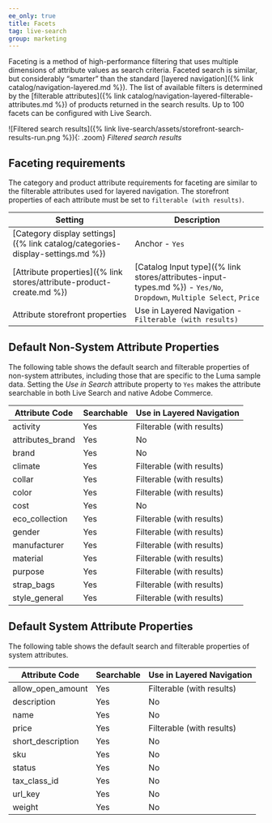 ```yaml
---
ee_only: true
title: Facets
tag: live-search
group: marketing
---
```


Faceting is a method of high-performance filtering that uses multiple dimensions of attribute values as search criteria. Faceted search is similar, but considerably “smarter” than the standard [layered navigation]({% link catalog/navigation-layered.md %}). The list of available filters is determined by the [filterable attributes]({% link catalog/navigation-layered-filterable-attributes.md %}) of products returned in the search results. Up to 100 facets can be configured with Live Search.

![Filtered search results]({% link live-search/assets/storefront-search-results-run.png %}){: .zoom}
_Filtered search results_

## Faceting requirements

The category and product attribute requirements for faceting are similar to the filterable attributes used for layered navigation. The storefront properties of each attribute must be set to `filterable (with results)`.

|Setting |Description|
|--- |--- |
|[Category display settings]({% link catalog/categories-display-settings.md %}) |Anchor - `Yes` |
|[Attribute properties]({% link stores/attribute-product-create.md %}) |[Catalog Input type]({% link stores/attributes-input-types.md %}) - `Yes/No`, `Dropdown`, `Multiple Select`, `Price` |
|Attribute storefront properties |Use in Layered Navigation - `Filterable (with results)`|

## Default Non-System Attribute Properties

The following table shows the default search and filterable properties of non-system attributes, including those that are specific to the Luma sample data. Setting the _Use in Search_ attribute property to `Yes` makes the attribute searchable in both Live Search and native Adobe Commerce.

|Attribute Code | Searchable | Use in Layered Navigation |
|--- |--- |--- |
|activity |Yes |Filterable (with results) |
|attributes_brand |Yes |No |
|brand |Yes |No |
|climate |Yes |Filterable (with results) |
|collar |Yes |Filterable (with results) |
|color |Yes |Filterable (with results) |
|cost |Yes |No |
|eco_collection |Yes |Filterable (with results) |
|gender |Yes |Filterable (with results) |
|manufacturer |Yes |Filterable (with results) |
|material |Yes |Filterable (with results) |
|purpose |Yes |Filterable (with results) |
|strap_bags |Yes |Filterable (with results) |
|style_general |Yes |Filterable (with results) |

## Default System Attribute Properties

The following table shows the default search and filterable properties of system attributes.

|Attribute Code |Searchable |Use in Layered Navigation |
|--- |--- |--- |
|allow_open_amount |Yes |Filterable (with results) |
|description |Yes |No |
|name |Yes |No |
|price |Yes |Filterable (with results) |
|short_description |Yes |No |
|sku |Yes |No |
|status |Yes |No |
|tax_class_id |Yes |No |
|url_key |Yes |No |
|weight |Yes |No |
